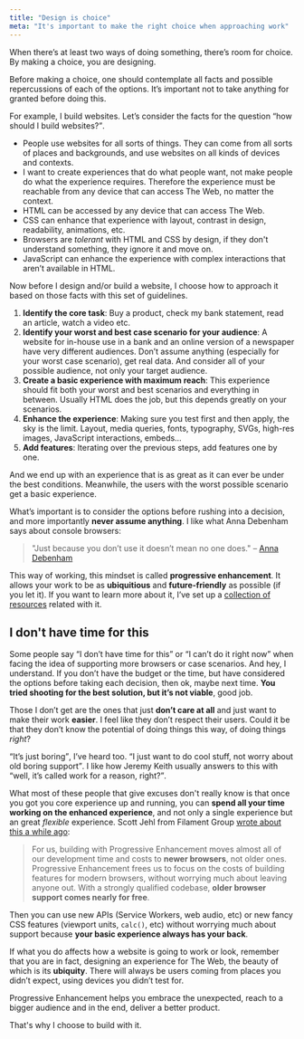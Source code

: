 ```yaml
---
title: "Design is choice"
meta: "It's important to make the right choice when approaching work"
---
```



When there’s at least two ways of doing something, there’s room for choice. By making a choice, you are designing.

Before making a choice, one should contemplate all facts and possible repercussions of each of the options. It’s important not to take anything for granted before doing this.

For example, I build websites. Let’s consider the facts for the question <q>how should I build websites?</q>.

- People use websites for all sorts of things. They can come from all sorts of places and backgrounds, and use websites on all kinds of devices and contexts.
- I want to create experiences that do what people want, not make people do what the experience requires. Therefore the experience must be reachable from any device that can access The Web, no matter the context.
- HTML can be accessed by any device that can access The Web.
- CSS can enhance that experience with layout, contrast in design, readability, animations, etc.
- Browsers are _tolerant_ with HTML and CSS by design, if they don't understand something, they ignore it and move on.
- JavaScript can enhance the experience with complex interactions that aren’t available in HTML.

Now before I design and/or build a website, I choose how to approach it based on those facts with this set of guidelines.

1. **Identify the core task**: Buy a product, check my bank statement, read an article, watch a video etc.
2. **Identify your worst and best case scenario for your audience**: A website for in-house use in a bank and an online version of a newspaper have very different audiences. Don’t assume anything (especially for your worst case scenario), get real data. And consider all of your possible audience, not only your target audience.
3. **Create a basic experience with maximum reach**: This experience should fit both your worst and best scenarios and everything in between. Usually HTML does the job, but this depends greatly on your scenarios.
5. **Enhance the experience**: Making sure you test first and then apply, the sky is the limit. Layout, media queries, fonts, typography, SVGs, high-res images, JavaScript interactions, embeds…
6. **Add features**: Iterating over the previous steps, add features one by one.

And we end up with an experience that is as great as it can ever be under the best conditions. Meanwhile, the users with the worst possible scenario get a basic experience.

What’s important is to consider the options before rushing into a decision, and more importantly **never assume anything**. I like what Anna Debenham says about console browsers:

>"Just because you don’t use it doesn’t mean no one does." – [Anna Debenham](http://maban.co.uk)

This way of working, this mindset is called **progressive enhancement**. It allows your work to be as **ubiquitious** and **future-friendly** as possible (if you let it). If you want to learn more about it, I’ve set up a [collection of resources](https://progressiveenhancement.org) related with it.

## I don't have time for this

Some people say <q>I don’t have time for this</q> or <q>I can’t do it right now</q> when facing the idea of supporting more browsers or case scenarios. And hey, I understand. If you don’t have the budget or the time, but have considered the options before taking each decision, then ok, maybe next time. **You tried shooting for the best solution, but it’s not viable**, good job.

Those I don’t get are the ones that just **don’t care at all** and just want to make their work **easier**. I feel like they don’t respect their users. Could it be that they don’t know the potential of doing things this way, of doing things _right_?

<q>It’s just boring</q>, I’ve heard too. <q>I just want to do cool stuff, not worry about old boring support</q>. I like how Jeremy Keith usually answers to this with <q>well, it’s called work for a reason, right?</q>.

What most of these people that give excuses don't really know is that once you got you core experience up and running, you can **spend all your time working on the enhanced experience**, and not only a single experience but an great _flexible_ experience. Scott Jehl from Filament Group [wrote about this a while ago](https://the-pastry-box-project.net/scott-jehl/2014-March-7):

>For us, building with Progressive Enhancement moves almost all of our development time and costs to **newer browsers**, not older ones.  
Progressive Enhancement frees us to focus on the costs of building features for modern browsers, without worrying much about leaving anyone out. With a strongly qualified codebase, **older browser support comes nearly for free**.

Then you can use new APIs (Service Workers, web audio, etc) or new fancy CSS features (viewport units, `calc()`, etc) without worrying much about support because **your basic experience always has your back**. 

If what you do affects how a website is going to work or look, remember that you are in fact, designing an experience for The Web, the beauty of which is its **ubiquity**. There will always be users coming from places you didn’t expect, using devices you didn’t test for. 

Progressive Enhancement helps you embrace the unexpected, reach to a bigger audience and in the end, deliver a better product. 

That's why I choose to build with it.













